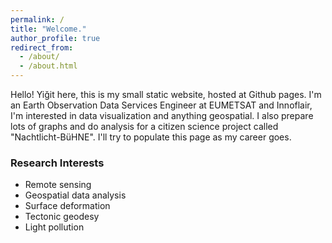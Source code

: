 ```yaml
---
permalink: /
title: "Welcome."
author_profile: true
redirect_from: 
  - /about/
  - /about.html
---
```


Hello! Yiğit here, this is my small static website, hosted at Github pages. I'm an Earth Observation Data Services Engineer at EUMETSAT and Innoflair, I'm interested in data visualization and anything geospatial. I also prepare lots of graphs and do analysis for a citizen science project called "Nachtlicht-BüHNE". I'll try to populate this page as my career goes.

### Research Interests
* Remote sensing
* Geospatial data analysis
* Surface deformation
* Tectonic geodesy
* Light pollution


